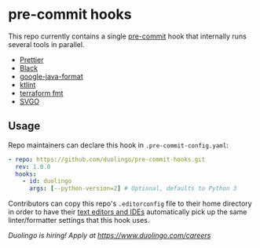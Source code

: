 # pre-commit hooks

This repo currently contains a single [pre-commit](https://pre-commit.com/) hook that internally runs several tools in parallel.

- [Prettier](https://github.com/prettier/prettier)
- [Black](https://github.com/psf/black)
- [google-java-format](https://github.com/google/google-java-format)
- [ktlint](https://github.com/pinterest/ktlint)
- [terraform fmt](https://github.com/hashicorp/terraform)
- [SVGO](https://github.com/svg/svgo)

## Usage

Repo maintainers can declare this hook in `.pre-commit-config.yaml`:

```yaml
- repo: https://github.com/duolingo/pre-commit-hooks.git
  rev: 1.0.0
  hooks:
    - id: duolingo
      args: [--python-version=2] # Optional, defaults to Python 3
```

Contributors can copy this repo's `.editorconfig` file to their home directory in order to have their [text editors and IDEs](https://editorconfig.org/) automatically pick up the same linter/formatter settings that this hook uses.

_Duolingo is hiring! Apply at https://www.duolingo.com/careers_
